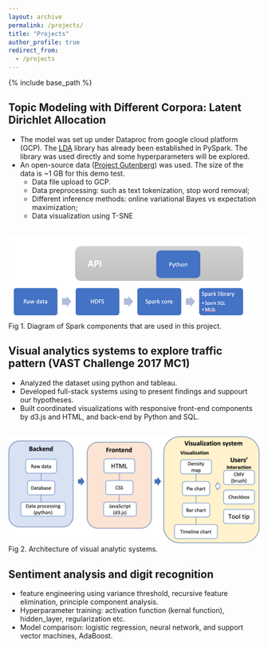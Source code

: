 ```yaml
---
layout: archive
permalink: /projects/
title: "Projects"
author_profile: true
redirect_from: 
  - /projects
---
```


{% include base_path %}

## Topic Modeling with Different Corpora: Latent Dirichlet Allocation
* The model was set up under Dataproc from google cloud platform (GCP). The <a href='https://spark.apache.org/docs/latest/api/python/reference/api/pyspark.ml.clustering.LDA.html'>LDA</a> library has already been established in PySpark. The library was used directly and some hyperparameters will be explored.
* An open-source data (<a href='https://www.gutenberg.org/'>Project Gutenberg</a>) was used. The size of the data is ~1 GB for this demo test. 
  * Data file upload to GCP.
  * Data preprocessing: such as text tokenization, stop word removal; 
  * Different inference methods: online variational Bayes vs expectation maximization; 
  * Data visualization using T-SNE
<br />
<img src="/images/project_1_1.png" alt="project1"><br />
Fig 1. Diagram of Spark components that are used in this project.

## Visual analytics systems to explore traffic pattern (VAST Challenge 2017 MC1)
* Analyzed the dataset using python and tableau.
* Developed full-stack systems using to present findings and suppourt our hypotheses.
* Built coordinated visualizations with responsive front-end components by d3.js and HTML, and back-end by Python and SQL.
<br />
<img src="/images/project_2_1.png" alt="project2" width="600"><br />
Fig 2. Architecture of visual analytic systems.

## Sentiment analysis and digit recognition
* feature engineering using variance threshold, recursive feature elimination, principle component analysis.
*	Hyperparameter training: activation function (kernal function), hidden_layer, regularization etc.
*	Model comparison: logistic regression, neural network, and support vector machines, AdaBoost.
